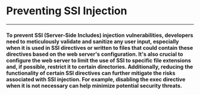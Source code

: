 # Preventing SSI Injection
***
#### To prevent SSI (Server-Side Includes) injection vulnerabilities, developers need to meticulously validate and sanitize any user input, especially when it is used in SSI directives or written to files that could contain these directives based on the web server's configuration. It's also crucial to configure the web server to limit the use of SSI to specific file extensions and, if possible, restrict it to certain directories. Additionally, reducing the functionality of certain SSI directives can further mitigate the risks associated with SSI injection. For example, disabling the exec directive when it is not necessary can help minimize potential security threats.